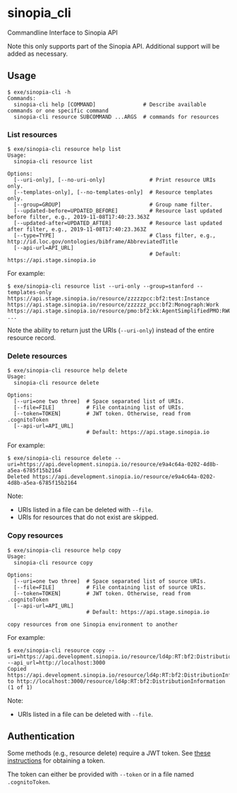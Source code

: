 # sinopia_cli
Commandline Interface to Sinopia API

Note this only supports part of the Sinopia API. Additional support will be added as necessary.

## Usage
```
$ exe/sinopia-cli -h
Commands:
  sinopia-cli help [COMMAND]               # Describe available commands or one specific command
  sinopia-cli resource SUBCOMMAND ...ARGS  # commands for resources
```

### List resources
```
$ exe/sinopia-cli resource help list
Usage:
  sinopia-cli resource list

Options:
  [--uri-only], [--no-uri-only]              # Print resource URIs only.
  [--templates-only], [--no-templates-only]  # Resource templates only.
  [--group=GROUP]                            # Group name filter.
  [--updated-before=UPDATED_BEFORE]          # Resource last updated before filter, e.g., 2019-11-08T17:40:23.363Z
  [--updated-after=UPDATED_AFTER]            # Resource last updated after filter, e.g., 2019-11-08T17:40:23.363Z
  [--type=TYPE]                              # Class filter, e.g., http://id.loc.gov/ontologies/bibframe/AbbreviatedTitle
  [--api-url=API_URL]
                                             # Default: https://api.stage.sinopia.io
```

For example:
```
$ exe/sinopia-cli resource list --uri-only --group=stanford --templates-only
https://api.stage.sinopia.io/resource/zzzzzpcc:bf2:test:Instance
https://api.stage.sinopia.io/resource/zzzzzz_pcc:bf2:Monograph:Work
https://api.stage.sinopia.io/resource/pmo:bf2:kk:AgentSimplifiedPMO:RWO
...
```

Note the ability to return just the URIs (`--uri-only`) instead of the entire resource record.

### Delete resources
```
$ exe/sinopia-cli resource help delete
Usage:
  sinopia-cli resource delete

Options:
  [--uri=one two three]  # Space separated list of URIs.
  [--file=FILE]          # File containing list of URIs.
  [--token=TOKEN]        # JWT token. Otherwise, read from .cognitoToken
  [--api-url=API_URL]
                         # Default: https://api.stage.sinopia.io
```

For example:
```
$ exe/sinopia-cli resource delete --uri=https://api.development.sinopia.io/resource/e9a4c64a-0202-4d8b-a5ea-6785f15b2164
Deleted https://api.development.sinopia.io/resource/e9a4c64a-0202-4d8b-a5ea-6785f15b2164
```

Note:
* URIs listed in a file can be deleted with `--file`.
* URIs for resources that do not exist are skipped.

### Copy resources
```
$ exe/sinopia-cli resource help copy
Usage:
  sinopia-cli resource copy

Options:
  [--uri=one two three]  # Space separated list of source URIs.
  [--file=FILE]          # File containing list of source URIs.
  [--token=TOKEN]        # JWT token. Otherwise, read from .cognitoToken
  [--api-url=API_URL]
                         # Default: https://api.stage.sinopia.io

copy resources from one Sinopia environment to another
```

For example:
```
$ exe/sinopia-cli resource copy --uri=https://api.development.sinopia.io/resource/ld4p:RT:bf2:DistributionInformation --api_url=http://localhost:3000
Copied https://api.development.sinopia.io/resource/ld4p:RT:bf2:DistributionInformation to http://localhost:3000/resource/ld4p:RT:bf2:DistributionInformation (1 of 1)
```

Note:
* URIs listed in a file can be deleted with `--file`.

## Authentication
Some methods (e.g., resource delete) require a JWT token. See [these instructions](https://github.com/LD4P/sinopia_api/blob/main/README.md#get-a-jwt) for obtaining a token.

The token can either be provided with `--token` or in a file named `.cognitoToken`.
